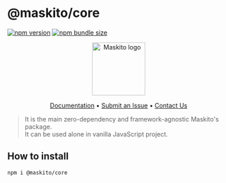 # @maskito/core

[![npm version](https://img.shields.io/npm/v/@maskito/core.svg)](https://npmjs.com/package/@maskito/core)
[![npm bundle size](https://img.shields.io/bundlephobia/minzip/@maskito/core)](https://bundlephobia.com/result?p=@maskito/core)

<p align="center">
    <img src="https://raw.githubusercontent.com/Tinkoff/maskito/main/projects/demo/src/assets/icons/maskito.svg" alt="Maskito logo" height="120px">
</p>

<p align="center">
    <a href="https://maskito.dev">Documentation</a> •
    <a href="https://github.com/Tinkoff/maskito/issues/new/choose">Submit an Issue</a> •
    <a href="https://t.me/taiga_ui">Contact Us</a>
</p>

> It is the main zero-dependency and framework-agnostic Maskito's package.<br />It can be used alone in
> vanilla JavaScript project.

## How to install

```
npm i @maskito/core
```
